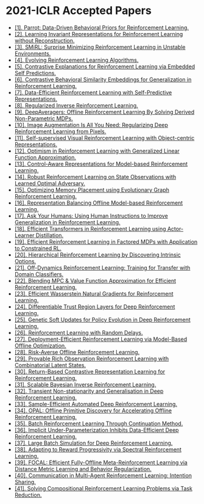 # 2021-ICLR Accepted Papers

 - [[1]. Parrot: Data-Driven Behavioral Priors for Reinforcement Learning.](https://openreview.net/forum?id=Ysuv-WOFeKR)
 - [[2]. Learning Invariant Representations for Reinforcement Learning without Reconstruction.](https://openreview.net/forum?id=-2FCwDKRREu)
 - [[3]. SMiRL: Surprise Minimizing Reinforcement Learning in Unstable Environments.](https://openreview.net/forum?id=cPZOyoDloxl)
 - [[4]. Evolving Reinforcement Learning Algorithms.](https://openreview.net/forum?id=0XXpJ4OtjW)
 - [[5]. Contrastive Explanations for Reinforcement Learning via Embedded Self Predictions.](https://openreview.net/forum?id=Ud3DSz72nYR)
 - [[6]. Contrastive Behavioral Similarity Embeddings for Generalization in Reinforcement Learning.](https://openreview.net/forum?id=qda7-sVg84)
 - [[7]. Data-Efficient Reinforcement Learning with Self-Predictive Representations.](https://openreview.net/forum?id=uCQfPZwRaUu)
 - [[8]. Regularized Inverse Reinforcement Learning.](https://openreview.net/forum?id=HgLO8yalfwc)
 - [[9]. DeepAveragers: Offline Reinforcement Learning By Solving Derived Non-Parametric MDPs.](https://openreview.net/forum?id=eMP1j9efXtX)
 - [[10]. Image Augmentation Is All You Need: Regularizing Deep Reinforcement Learning from Pixels.](https://openreview.net/forum?id=GY6-6sTvGaf)
 - [[11]. Self-supervised Visual Reinforcement Learning with Object-centric Representations.](https://openreview.net/forum?id=xppLmXCbOw1)
 - [[12]. Optimism in Reinforcement Learning with Generalized Linear Function Approximation.](https://openreview.net/forum?id=CBmJwzneppz)
 - [[13]. Control-Aware Representations for Model-based Reinforcement Learning.](https://openreview.net/forum?id=dgd4EJqsbW5)
 - [[14]. Robust Reinforcement Learning on State Observations with Learned Optimal Adversary.](https://openreview.net/forum?id=sCZbhBvqQaU)
 - [[15]. Optimizing Memory Placement using Evolutionary Graph Reinforcement Learning.](https://openreview.net/forum?id=-6vS_4Kfz0)
 - [[16]. Representation Balancing Offline Model-based Reinforcement Learning.](https://openreview.net/forum?id=QpNz8r_Ri2Y)
 - [[17]. Ask Your Humans: Using Human Instructions to Improve Generalization in Reinforcement Learning.](https://openreview.net/forum?id=Y87Ri-GNHYu)
 - [[18]. Efficient Transformers in Reinforcement Learning using Actor-Learner Distillation.](https://openreview.net/forum?id=uR9LaO_QxF)
 - [[19]. Efficient Reinforcement Learning in Factored MDPs with Application to Constrained RL.](https://openreview.net/forum?id=fmtSg8591Q)
 - [[20]. Hierarchical Reinforcement Learning by Discovering Intrinsic Options.](https://openreview.net/forum?id=r-gPPHEjpmw)
 - [[21]. Off-Dynamics Reinforcement Learning: Training for Transfer with Domain Classifiers.](https://openreview.net/forum?id=eqBwg3AcIAK)
 - [[22]. Blending MPC & Value Function Approximation for Efficient Reinforcement Learning.](https://openreview.net/forum?id=RqCC_00Bg7V)
 - [[23]. Efficient Wasserstein Natural Gradients for Reinforcement Learning.](https://openreview.net/forum?id=OHgnfSrn2jv)
 - [[24]. Differentiable Trust Region Layers for Deep Reinforcement Learning.](https://openreview.net/forum?id=qYZD-AO1Vn)
 - [[25]. Genetic Soft Updates for Policy Evolution in Deep Reinforcement Learning.](https://openreview.net/forum?id=TGFO0DbD_pk)
 - [[26]. Reinforcement Learning with Random Delays.](https://openreview.net/forum?id=QFYnKlBJYR)
 - [[27]. Deployment-Efficient Reinforcement Learning via Model-Based Offline Optimization.](https://openreview.net/forum?id=3hGNqpI4WS)
 - [[28]. Risk-Averse Offline Reinforcement Learning.](https://openreview.net/forum?id=TBIzh9b5eaz)
 - [[29]. Provable Rich Observation Reinforcement Learning with Combinatorial Latent States.](https://openreview.net/forum?id=hx1IXFHAw7R)
 - [[30]. Return-Based Contrastive Representation Learning for Reinforcement Learning.](https://openreview.net/forum?id=_TM6rT7tXke)
 - [[31]. Scalable Bayesian Inverse Reinforcement Learning.](https://openreview.net/forum?id=4qR3coiNaIv)
 - [[32]. Transient Non-stationarity and Generalisation in Deep Reinforcement Learning.](https://openreview.net/forum?id=Qun8fv4qSby)
 - [[33]. Sample-Efficient Automated Deep Reinforcement Learning.](https://openreview.net/forum?id=hSjxQ3B7GWq)
 - [[34]. OPAL: Offline Primitive Discovery for Accelerating Offline Reinforcement Learning.](https://openreview.net/forum?id=V69LGwJ0lIN)
 - [[35]. Batch Reinforcement Learning Through Continuation Method.](https://openreview.net/forum?id=po-DLlBuAuz)
 - [[36]. Implicit Under-Parameterization Inhibits Data-Efficient Deep Reinforcement Learning.](https://openreview.net/forum?id=O9bnihsFfXU)
 - [[37]. Large Batch Simulation for Deep Reinforcement Learning.](https://openreview.net/forum?id=cP5IcoAkfKa)
 - [[38]. Adapting to Reward Progressivity via Spectral Reinforcement Learning.](https://openreview.net/forum?id=dyjPVUc2KB)
 - [[39]. FOCAL: Efficient Fully-Offline Meta-Reinforcement Learning via Distance Metric Learning and Behavior Regularization.](https://openreview.net/forum?id=8cpHIfgY4Dj)
 - [[40]. Communication in Multi-Agent Reinforcement Learning: Intention Sharing.](https://openreview.net/forum?id=qpsl2dR9twy)
 - [[41]. Solving Compositional Reinforcement Learning Problems via Task Reduction.](https://openreview.net/forum?id=9SS69KwomAM)
